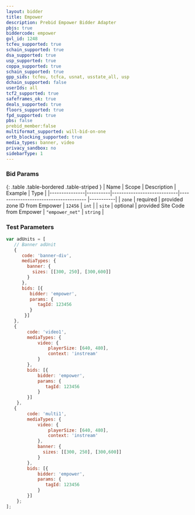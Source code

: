 ```yaml
---
layout: bidder
title: Empower
description: Prebid Empower Bidder Adapter
pbjs: true
biddercode: empower
gvl_id: 1248
tcfeu_supported: true
schain_supported: true
dsa_supported: true
usp_supported: true
coppa_supported: true
schain_supported: true
gpp_sids: tcfeu, tcfca, usnat, usstate_all, usp
dchain_supported: false
userIds: all
tcf2_supported: true
safeframes_ok: true
deals_supported: true
floors_supported: true
fpd_supported: true
pbs: false
prebid_member:false
multiformat_supported: will-bid-on-one
ortb_blocking_supported: true
media_types: banner, video
privacy_sandbox: no
sidebarType: 1
---
```


### Bid Params

{: .table .table-bordered .table-striped }
| Name          | Scope    | Description                | Example                                   | Type      |
|---------------|----------|----------------------------|--------------------------------------     |-----------|
| `zone`        | required | provided zone ID from Empower                    | `12456`                              | `int`  |
| `site`  | optional | provided Site Code from Empower    | `"empower_net"`                              | `string`  |

### Test Parameters

```javascript
var adUnits = [
   // Banner adUnit
   {
      code: 'banner-div',
      mediaTypes: {
        banner: {
          sizes: [[300, 250], [300,600]]
        }
      },
      bids: [{
         bidder: 'empower',
         params: {
            tagId: 123456
         }
       }]
   },
   {
        code: 'video1',
        mediaTypes: {
            video: {
                playerSize: [640, 480],
                context: 'instream'
            }
        },
        bids: [{
            bidder: 'empower',
            params: {
               tagId: 123456
            }
        }]
    },
   {
        code: 'multi1',
        mediaTypes: {
            video: {
                playerSize: [640, 480],
                context: 'instream'
            },
            banner: {
              sizes: [[300, 250], [300,600]]
            }
        },
        bids: [{
            bidder: 'empower',
            params: {
               tagId: 123456
            }
        }]
    };
];
```
